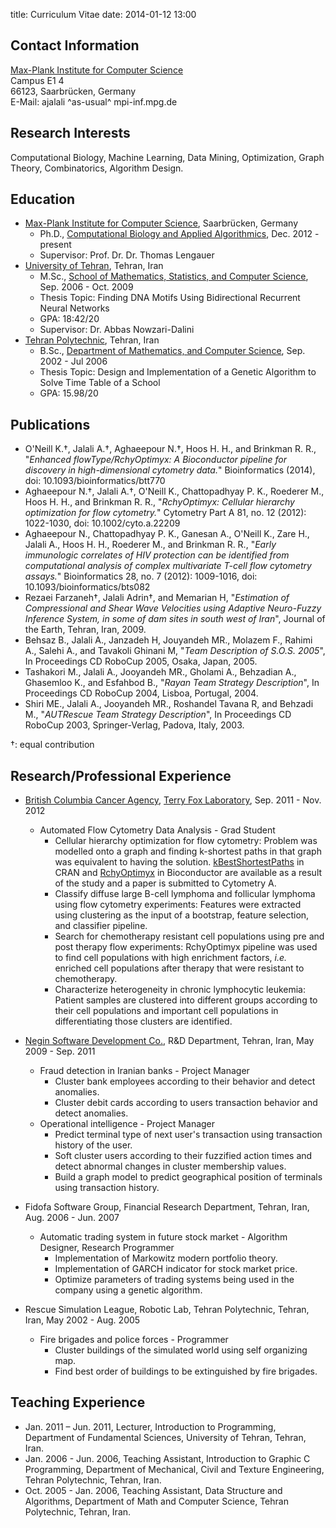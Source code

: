title: Curriculum Vitae
date: 2014-01-12 13:00

## Contact Information
[Max-Plank Institute for Computer Science](http://www.mpi-inf.mpg.de/)<br>
Campus E1 4<br>
66123, Saarbrücken, Germany<br>
E-Mail: ajalali ^as-usual^ mpi-inf.mpg.de

## Research Interests
Computational Biology, Machine Learning, Data Mining, Optimization, Graph Theory, Combinatorics, Algorithm Design.

## Education
* [Max-Plank Institute for Computer Science](http://www.mpi-inf.mpg.de/), Saarbrücken, Germany
    * Ph.D., [Computational Biology and Applied Algorithmics](http://bioinf.mpi-inf.mpg.de/), Dec. 2012 - present
    * Supervisor: Prof. Dr. Dr. Thomas Lengauer
* [University of Tehran](http://ut.ac.ir/en), Tehran, Iran
    * M.Sc., [School of Mathematics, Statistics, and Computer Science](http://www.ut.ac.ir/en/contents/Colleges-Faculties/Science/Schools-science/Schools-Mathematics/School.of.Mathematics,.Statistics.and.Computer.Science.html), Sep. 2006 - Oct. 2009
    * Thesis Topic: Finding DNA Motifs Using Bidirectional Recurrent Neural Networks
    * GPA: 18:42/20
    * Supervisor: Dr. Abbas Nowzari-Dalini
* [Tehran Polytechnic](http://aut.ac.ir/www/aut/main/), Tehran, Iran
    * B.Sc., [Department of Mathematics, and Computer Science](http://math.aut.ac.ir/autcms/home.htm?depurl=mathematics-computer-science&lang=en), Sep. 2002 - Jul 2006
    * Thesis Topic: Design and Implementation of a Genetic Algorithm to Solve Time Table of a School
    * GPA: 15.98/20

## Publications
* O'Neill K.†, Jalali A.†, Aghaeepour N.†, Hoos H. H., and Brinkman R. R., "_Enhanced flowType/RchyOptimyx: A Bioconductor pipeline for discovery in high-dimensional cytometry data._" Bioinformatics (2014), doi: 10.1093/bioinformatics/btt770
* Aghaeepour N.†, Jalali A.†, O'Neill K., Chattopadhyay P. K., Roederer M., Hoos H. H., and Brinkman R. R., "_RchyOptimyx: Cellular hierarchy optimization for flow cytometry._" Cytometry Part A 81, no. 12 (2012): 1022-1030, doi: 10.1002/cyto.a.22209
* Aghaeepour N., Chattopadhyay P. K., Ganesan A., O'Neill K., Zare H., Jalali A., Hoos H. H., Roederer M., and Brinkman R. R., "_Early immunologic correlates of HIV protection can be identified from computational analysis of complex multivariate T-cell flow cytometry assays._" Bioinformatics 28, no. 7 (2012): 1009-1016, doi: 10.1093/bioinformatics/bts082
* Rezaei Farzaneh†, Jalali Adrin†, and Memarian H, "_Estimation of Compressional and Shear Wave Velocities using Adaptive Neuro-Fuzzy Inference System, in some of dam sites in south west of Iran_",  Journal of the Earth, Tehran, Iran, 2009.
* Behsaz B., Jalali A., Janzadeh H, Jouyandeh MR., Molazem F., Rahimi A., Salehi A., and Tavakoli Ghinani M, "_Team Description of S.O.S. 2005_", In Proceedings CD RoboCup 2005, Osaka, Japan, 2005. 
* Tashakori M., Jalali A., Jooyandeh MR., Gholami A., Behzadian A., Ghasemloo K., and Esfahbod B., "_Rayan Team Strategy Description_", In Proceedings CD RoboCup 2004, Lisboa, Portugal, 2004.
* Shiri ME., Jalali A., Jooyandeh MR., Roshandel Tavana R, and Behzadi M., "_AUTRescue Team Strategy Description_", In Proceedings CD RoboCup 2003, Springer-Verlag, Padova, Italy, 2003. 

†: equal contribution

## Research/Professional Experience
* [British Columbia Cancer Agency](http://www.bccrc.ca/), [Terry Fox Laboratory](http://www.terryfoxlab.ca/), Sep. 2011 - Nov. 2012
    * Automated Flow Cytometry Data Analysis - Grad Student
        * Cellular hierarchy optimization for flow cytometry: Problem was modelled onto a graph and finding k-shortest paths
in that graph was equivalent to having the solution. [kBestShortestPaths](http://cran.r-project.org/web/packages/kBestShortestPaths/index.html) in CRAN 
and [RchyOptimyx](http://www.bioconductor.org/packages/release/bioc/html/RchyOptimyx.html) in Bioconductor are available as a result
of the study and a paper is submitted to Cytometry A.
        * Classify diffuse large B-cell lymphoma and follicular lymphoma using flow cytometry experiments: Features were extracted using clustering
as the input of a bootstrap, feature selection, and classifier pipeline.
        * Search for chemotherapy resistant cell populations using pre and post therapy flow experiments: RchyOptimyx pipeline was used to find
cell populations with high enrichment factors, _i.e._ enriched cell populations after therapy that were resistant to chemotherapy.
        * Characterize heterogeneity in chronic lymphocytic leukemia: Patient samples are clustered into different groups according to their cell populations
and important cell populations in differentiating those clusters are identified.


* [Negin Software Development Co.](http://tosan.com/en/default.aspx), R&D Department, Tehran, Iran, May 2009 - Sep. 2011
    * Fraud detection in Iranian banks - Project Manager
        * Cluster bank employees according to their behavior and detect anomalies.
        * Cluster debit cards according to users transaction behavior and detect anomalies.
    * Operational intelligence - Project Manager
        * Predict terminal type of next user's transaction using transaction history of the user.
        * Soft cluster users according to their fuzzified action times and detect abnormal changes in cluster membership values.
        * Build a graph model to predict geographical position of terminals using transaction history.

* Fidofa Software Group, Financial Research Department, Tehran, Iran, Aug. 2006 - Jun. 2007
    * Automatic trading system in future stock market - Algorithm Designer, Research Programmer
        * Implementation of Markowitz modern portfolio theory.
        * Implementation of GARCH indicator for stock market price.
        * Optimize parameters of trading systems being used in the company using a genetic algorithm.

* Rescue Simulation League, Robotic Lab, Tehran Polytechnic, Tehran, Iran, May 2002 - Aug. 2005
    * Fire brigades and police forces - Programmer
        * Cluster buildings of the simulated world using self organizing map.
        * Find best order of buildings to be extinguished by fire brigades.

## Teaching Experience
* Jan. 2011 – Jun. 2011, Lecturer, Introduction to Programming, Department of Fundamental Sciences, University of Tehran, Tehran, Iran.
* Jan. 2006 - Jun. 2006, Teaching Assistant, Introduction to Graphic C Programming, Department of Mechanical, Civil and Texture Engineering, Tehran Polytechnic, Tehran, Iran.
* Oct. 2005 - Jan. 2006, Teaching Assistant, Data Structure and Algorithms, Department of Math and Computer Science, Tehran Polytechnic, Tehran, Iran.
